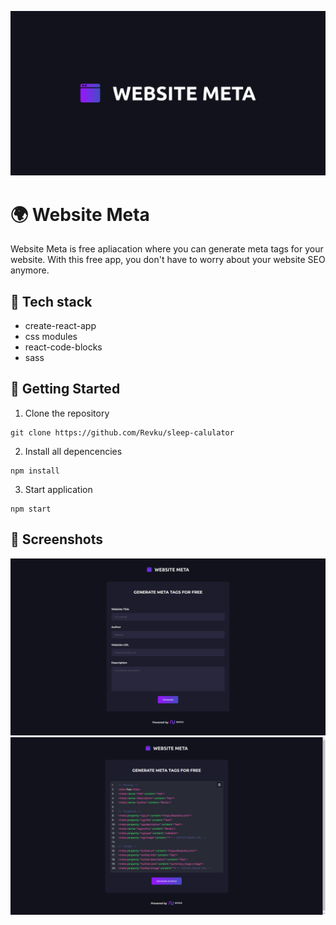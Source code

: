 ![Header](./public/seo-cover.jpg)
# 🌍 Website Meta
Website Meta is free apliacation where you can generate meta tags for your website. With this free app, you don't have to worry about your website SEO anymore.

## 🔧 Tech stack
- create-react-app  
- css modules  
- react-code-blocks  
- sass  

## 👋 Getting Started
1. Clone the repository
```
git clone https://github.com/Revku/sleep-calulator
```
2. Install all depencencies
```
npm install
```
3. Start application
```
npm start
```

## 📸 Screenshots
![Screenshot 1](.github/screenshot1.png)
![Screenshot 1](.github/screenshot2.png)